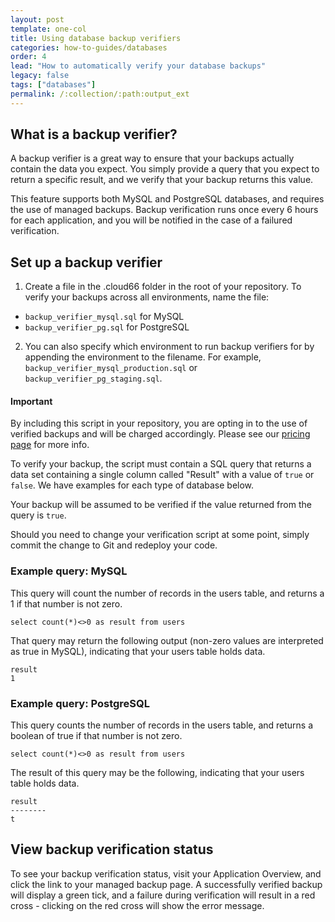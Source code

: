```yaml
---
layout: post
template: one-col
title: Using database backup verifiers
categories: how-to-guides/databases
order: 4
lead: "How to automatically verify your database backups"
legacy: false
tags: ["databases"]
permalink: /:collection/:path:output_ext
---
```


## What is a backup verifier?

A backup verifier is a great way to ensure that your backups actually contain the data you expect. You simply provide a query that you expect to return a specific result, and we verify that your backup returns this value. 

This feature supports both MySQL and PostgreSQL databases, and requires the use of managed backups. Backup verification runs once every 6 hours for each application, and you will be notified in the case of a failured verification.

## Set up a backup verifier

1. Create a file in the .cloud66 folder in the root of your repository. To verify your backups across all environments, name the file: 
 * `backup_verifier_mysql.sql` for MySQL
 * `backup_verifier_pg.sql` for PostgreSQL
2. You can also specify which environment to run backup verifiers for by appending the environment to the filename. For example, `backup_verifier_mysql_production.sql` or `backup_verifier_pg_staging.sql`.

#### Important
<div class="notice notice-warning"><p>
By including this script in your repository, you are opting in to the use of verified backups and will be charged accordingly. Please see our <a href="https://www.cloud66.com/rails/pricing">pricing page</a> for more info. </p></div>

To verify your backup, the script must contain a SQL query that returns a data set containing a single column called "Result" with a value of `true` or `false`. We have examples for each type of database below.

Your backup will be assumed to be verified if the value returned from the query is `true`.

Should you need to change your verification script at some point, simply commit the change to Git and redeploy your code.

### Example query: MySQL

This query will count the number of records in the users table, and returns a 1 if that number is not zero.

```
select count(*)<>0 as result from users
```

That query may return the following output (non-zero values are interpreted as true in MySQL), indicating that your users table holds data.

```
result
1
```

### Example query: PostgreSQL

This query counts the number of records in the users table, and returns a boolean of true if that number is not zero.

```
select count(*)<>0 as result from users
```

The result of this query may be the following, indicating that your users table holds data.

```
result
--------
t
```

## View backup verification status

To see your backup verification status, visit your Application Overview, and click the link to your managed backup page. A successfully verified backup will display a green tick, and a failure during verification will result in a red cross - clicking on the red cross will show the error message.